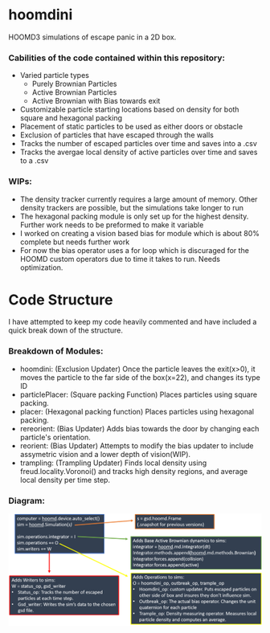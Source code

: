 # hoomdini
HOOMD3 simulations of escape panic in a 2D box.

### Cabilities of the code contained within this repository: 
- Varied particle types
  - Purely Brownian Particles 
  - Active Brownian Particles
  - Active Brownian with Bias towards exit 
- Customizable particle starting locations based on density for both square and hexagonal packing
- Placement of static particles to be used as either doors or obstacle 
- Exclusion of particles that have escaped through the walls
- Tracks the number of escaped particles over time and saves into a .csv 
- Tracks the avergae local density of active particles over time and saves to a .csv

### WIPs:
- The density tracker currently requires a large amount of memory. Other density trackers are possible, but the simulations take longer to run
- The hexagonal packing module is only set up for the highest density. Further work needs to be preformed to make it variable
- I worked on creating a vision based bias for module which is about 80% complete but needs further work
- For now the bias operator uses a for loop which is discuraged for the HOOMD custom operators due to time it takes to run. Needs optimization.




# Code Structure
I have attempted to keep my code heavily commented and have included a quick break down of the structure. 

### Breakdown of Modules:
- hoomdini: (Exclusion Updater) Once the particle leaves the exit(x>0), it moves the particle to the far side of the box(x=22), and changes its type ID
- particlePlacer: (Square packing Function) Places particles using square packing.
- placer: (Hexagonal packing function) Places particles using hexagonal packing.
- rereorient: (Bias Updater) Adds bias towards the door by changing each particle's orientation.
- reorient: (Bias Updater) Attempts to modify the bias updater to include assymetric vision and a lower depth of vision(WIP). 
- trampling: (Trampling Updater) Finds local density using freud.locality.Voronoi() and tracks high density regions, and average local density per time step.


### Diagram:

![HoomdiniBreakdown](HoomdiniBreakdown.png)
